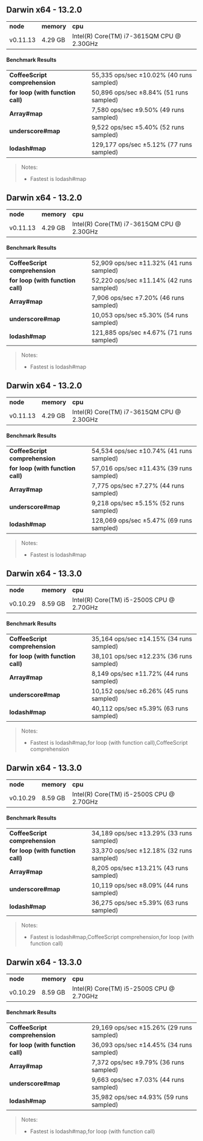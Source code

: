 Darwin x64 - 13.2.0
-----

<table><tr><td><b>node</b></td><td><b>memory</b></td><td><b>cpu</b></td></tr><tr><td>v0.11.13</td><td>4.29 GB</td><td>Intel(R) Core(TM) i7-3615QM CPU @ 2.30GHz</td></tr></table>

#### Benchmark Results ####

<table><tr><td><b>CoffeeScript comprehension</b></td><td>55,335 ops/sec ±10.02% (40 runs sampled)
</td></tr><tr><td><b>for loop (with function call)</b></td><td>50,896 ops/sec ±8.84% (51 runs sampled)
</td></tr><tr><td><b>Array#map</b></td><td>7,580 ops/sec ±9.50% (49 runs sampled)
</td></tr><tr><td><b>underscore#map</b></td><td>9,522 ops/sec ±5.40% (52 runs sampled)
</td></tr><tr><td><b>lodash#map</b></td><td>129,177 ops/sec ±5.12% (77 runs sampled)
</td></tr></table>

> Notes:
> - Fastest is lodash#map


Darwin x64 - 13.2.0
-----

<table><tr><td><b>node</b></td><td><b>memory</b></td><td><b>cpu</b></td></tr><tr><td>v0.11.13</td><td>4.29 GB</td><td>Intel(R) Core(TM) i7-3615QM CPU @ 2.30GHz</td></tr></table>

#### Benchmark Results ####

<table><tr><td><b>CoffeeScript comprehension</b></td><td>52,909 ops/sec ±11.32% (41 runs sampled)
</td></tr><tr><td><b>for loop (with function call)</b></td><td>52,220 ops/sec ±11.14% (42 runs sampled)
</td></tr><tr><td><b>Array#map</b></td><td>7,906 ops/sec ±7.20% (46 runs sampled)
</td></tr><tr><td><b>underscore#map</b></td><td>10,053 ops/sec ±5.30% (54 runs sampled)
</td></tr><tr><td><b>lodash#map</b></td><td>121,885 ops/sec ±4.67% (71 runs sampled)
</td></tr></table>

> Notes:
> - Fastest is lodash#map


Darwin x64 - 13.2.0
-----

<table><tr><td><b>node</b></td><td><b>memory</b></td><td><b>cpu</b></td></tr><tr><td>v0.11.13</td><td>4.29 GB</td><td>Intel(R) Core(TM) i7-3615QM CPU @ 2.30GHz</td></tr></table>

#### Benchmark Results ####

<table><tr><td><b>CoffeeScript comprehension</b></td><td>54,534 ops/sec ±10.74% (41 runs sampled)
</td></tr><tr><td><b>for loop (with function call)</b></td><td>57,016 ops/sec ±11.43% (39 runs sampled)
</td></tr><tr><td><b>Array#map</b></td><td>7,775 ops/sec ±7.27% (44 runs sampled)
</td></tr><tr><td><b>underscore#map</b></td><td>9,218 ops/sec ±5.15% (52 runs sampled)
</td></tr><tr><td><b>lodash#map</b></td><td>128,069 ops/sec ±5.47% (69 runs sampled)
</td></tr></table>

> Notes:
> - Fastest is lodash#map


Darwin x64 - 13.3.0
-----

<table><tr><td><b>node</b></td><td><b>memory</b></td><td><b>cpu</b></td></tr><tr><td>v0.10.29</td><td>8.59 GB</td><td>Intel(R) Core(TM) i5-2500S CPU @ 2.70GHz</td></tr></table>

#### Benchmark Results ####

<table><tr><td><b>CoffeeScript comprehension</b></td><td>35,164 ops/sec ±14.15% (34 runs sampled)
</td></tr><tr><td><b>for loop (with function call)</b></td><td>38,101 ops/sec ±12.23% (36 runs sampled)
</td></tr><tr><td><b>Array#map</b></td><td>8,149 ops/sec ±11.72% (44 runs sampled)
</td></tr><tr><td><b>underscore#map</b></td><td>10,152 ops/sec ±6.26% (45 runs sampled)
</td></tr><tr><td><b>lodash#map</b></td><td>40,112 ops/sec ±5.39% (63 runs sampled)
</td></tr></table>

> Notes:
> - Fastest is lodash#map,for loop (with function call),CoffeeScript comprehension


Darwin x64 - 13.3.0
-----

<table><tr><td><b>node</b></td><td><b>memory</b></td><td><b>cpu</b></td></tr><tr><td>v0.10.29</td><td>8.59 GB</td><td>Intel(R) Core(TM) i5-2500S CPU @ 2.70GHz</td></tr></table>

#### Benchmark Results ####

<table><tr><td><b>CoffeeScript comprehension</b></td><td>34,189 ops/sec ±13.29% (33 runs sampled)
</td></tr><tr><td><b>for loop (with function call)</b></td><td>33,370 ops/sec ±12.18% (32 runs sampled)
</td></tr><tr><td><b>Array#map</b></td><td>8,205 ops/sec ±13.21% (43 runs sampled)
</td></tr><tr><td><b>underscore#map</b></td><td>10,119 ops/sec ±8.09% (44 runs sampled)
</td></tr><tr><td><b>lodash#map</b></td><td>36,275 ops/sec ±5.39% (63 runs sampled)
</td></tr></table>

> Notes:
> - Fastest is lodash#map,CoffeeScript comprehension,for loop (with function call)


Darwin x64 - 13.3.0
-----

<table><tr><td><b>node</b></td><td><b>memory</b></td><td><b>cpu</b></td></tr><tr><td>v0.10.29</td><td>8.59 GB</td><td>Intel(R) Core(TM) i5-2500S CPU @ 2.70GHz</td></tr></table>

#### Benchmark Results ####

<table><tr><td><b>CoffeeScript comprehension</b></td><td>29,169 ops/sec ±15.26% (29 runs sampled)
</td></tr><tr><td><b>for loop (with function call)</b></td><td>36,093 ops/sec ±14.45% (34 runs sampled)
</td></tr><tr><td><b>Array#map</b></td><td>7,372 ops/sec ±9.79% (36 runs sampled)
</td></tr><tr><td><b>underscore#map</b></td><td>9,663 ops/sec ±7.03% (44 runs sampled)
</td></tr><tr><td><b>lodash#map</b></td><td>35,982 ops/sec ±4.93% (59 runs sampled)
</td></tr></table>

> Notes:
> - Fastest is lodash#map,for loop (with function call)


